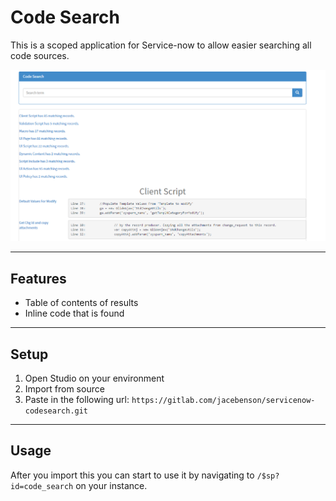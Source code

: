 # Code Search

This is a scoped application for Service-now to allow easier searching all code sources.

[![](screenshot.png)](https://gitlab.com/jacebenson/servicenow-codesearch/blob/docs/demo.mp4)

---

## Features
- Table of contents of results
- Inline code that is found

---

## Setup
1. Open Studio on your environment
1. Import from source
1. Paste in the following url: `https://gitlab.com/jacebenson/servicenow-codesearch.git`

---

## Usage
After you import this you can start to use it by navigating to `/$sp?id=code_search` on your instance.